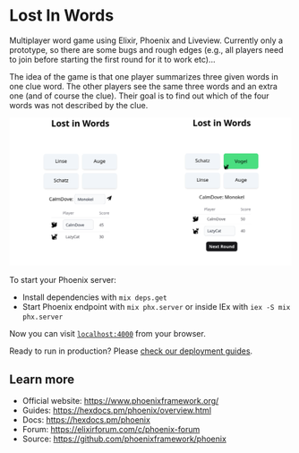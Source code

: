 # Lost In Words

Multiplayer word game using Elixir, Phoenix and Liveview. Currently only a prototype, so there are some bugs and rough edges (e.g., all players need to join before starting the first round for it to work etc)...

The idea of the game is that one player summarizes three given words in one clue word. The other players see the same three words and an extra one (and of course the clue). Their goal is to find out which of the four words was not described by the clue. 

![Alt text](/priv/static/images/README.png?raw=true "Views of the two players (before and after resolution)")      

To start your Phoenix server:

  * Install dependencies with `mix deps.get`
  * Start Phoenix endpoint with `mix phx.server` or inside IEx with `iex -S mix phx.server`

Now you can visit [`localhost:4000`](http://localhost:4000) from your browser.

Ready to run in production? Please [check our deployment guides](https://hexdocs.pm/phoenix/deployment.html).

## Learn more

  * Official website: https://www.phoenixframework.org/
  * Guides: https://hexdocs.pm/phoenix/overview.html
  * Docs: https://hexdocs.pm/phoenix
  * Forum: https://elixirforum.com/c/phoenix-forum
  * Source: https://github.com/phoenixframework/phoenix

